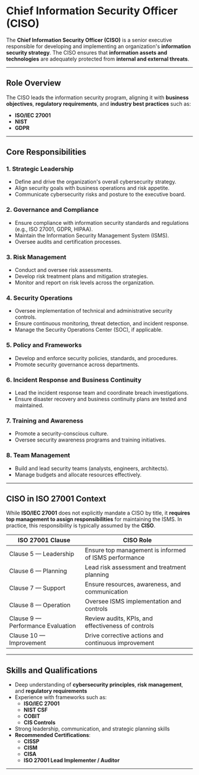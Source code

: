 # Chief Information Security Officer (CISO)

The **Chief Information Security Officer (CISO)** is a senior executive responsible for developing and implementing an organization's **information security strategy**. The CISO ensures that **information assets and technologies** are adequately protected from **internal and external threats**.

---

## Role Overview

The CISO leads the information security program, aligning it with **business objectives**, **regulatory requirements**, and **industry best practices** such as:

- **ISO/IEC 27001**
- **NIST**
- **GDPR**

---

## Core Responsibilities

### 1. Strategic Leadership

- Define and drive the organization's overall cybersecurity strategy.
- Align security goals with business operations and risk appetite.
- Communicate cybersecurity risks and posture to the executive board.

### 2. Governance and Compliance

- Ensure compliance with information security standards and regulations (e.g., ISO 27001, GDPR, HIPAA).
- Maintain the Information Security Management System (ISMS).
- Oversee audits and certification processes.

### 3. Risk Management

- Conduct and oversee risk assessments.
- Develop risk treatment plans and mitigation strategies.
- Monitor and report on risk levels across the organization.

### 4. Security Operations

- Oversee implementation of technical and administrative security controls.
- Ensure continuous monitoring, threat detection, and incident response.
- Manage the Security Operations Center (SOC), if applicable.

### 5. Policy and Frameworks

- Develop and enforce security policies, standards, and procedures.
- Promote security governance across departments.

### 6. Incident Response and Business Continuity

- Lead the incident response team and coordinate breach investigations.
- Ensure disaster recovery and business continuity plans are tested and maintained.

### 7. Training and Awareness

- Promote a security-conscious culture.
- Oversee security awareness programs and training initiatives.

### 8. Team Management

- Build and lead security teams (analysts, engineers, architects).
- Manage budgets and allocate resources effectively.

---

## CISO in ISO 27001 Context

While **ISO/IEC 27001** does not explicitly mandate a CISO by title, it **requires top management to assign responsibilities** for maintaining the ISMS.
In practice, this responsibility is typically assumed by the **CISO**.

| ISO 27001 Clause | CISO Role |
| --- | --- |
| Clause 5 — Leadership | Ensure top management is informed of ISMS performance |
| Clause 6 — Planning | Lead risk assessment and treatment planning |
| Clause 7 — Support | Ensure resources, awareness, and communication |
| Clause 8 — Operation | Oversee ISMS implementation and controls |
| Clause 9 — Performance Evaluation | Review audits, KPIs, and effectiveness of controls |
| Clause 10 — Improvement | Drive corrective actions and continuous improvement |

---

## Skills and Qualifications

- Deep understanding of **cybersecurity principles**, **risk management**, and **regulatory requirements**
- Experience with frameworks such as:
    - **ISO/IEC 27001**
    - **NIST CSF**
    - **COBIT**
    - **CIS Controls**
- Strong leadership, communication, and strategic planning skills
- **Recommended Certifications**:
    - **CISSP**
    - **CISM**
    - **CISA**
    - **ISO 27001 Lead Implementer / Auditor**

---
